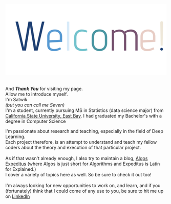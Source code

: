 
![Welcome Image](https://github.com/saatweek/saatweek/blob/main/Vanilla-3.3s-288px.svg)

<br />And ***Thank You*** for visiting my page.
<br />Allow me to introduce myself.
<br /> I'm Satwik
<br /> *(but you can call me Seven)*
<br />I'm a student, currently pursuing MS in Statistics (data science major) from [California State University, East Bay](https://www.csueastbay.edu). I had graduated my Bachelor's with a degree in Computer Science


I'm passionate about research and teaching, especially in the field of Deep Learning.
<br />Each project therefore, is an attempt to understand and teach my fellow coders about the theory and execution of that particular project.
<br />
<br />As if that wasn't already enough, I also try to maintain a blog, [Algos Expeditus](https://saatweek.com) (where Algos is just short for Algorithms and Expeditus is Latin for Explained.) 
<br />I cover a variety of topics here as well. So be sure to check it out too! 
<br />
<br />
I'm always looking for new opportunities to work on, and learn, and if you (fortunately) think that I could come of any use to you, be sure to hit me up on [LinkedIn](https://www.linkedin.com/in/saatweek/)

<!--
**saatweek/saatweek** is a ✨ _special_ ✨ repository because its `README.md` (this file) appears on your GitHub profile.

Here are some ideas to get you started:

- 🔭 I’m currently working on ...
- 🌱 I’m currently learning ...
- 👯 I’m looking to collaborate on ...
- 🤔 I’m looking for help with ...
- 💬 Ask me about ...
- 📫 How to reach me: ...
- 😄 Pronouns: ...
- ⚡ Fun fact: ...
-->
